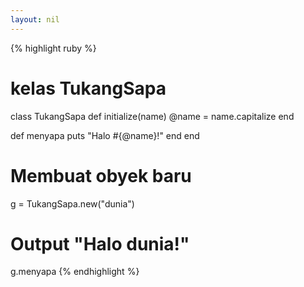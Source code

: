 ```yaml
---
layout: nil
---
```


{% highlight ruby %}
# kelas TukangSapa
class TukangSapa
  def initialize(name)
    @name = name.capitalize
  end

  def menyapa
    puts "Halo #{@name}!"
  end
end

# Membuat obyek baru
g = TukangSapa.new("dunia")

# Output "Halo dunia!"
g.menyapa
{% endhighlight %}
